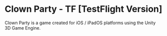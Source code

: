 # Clown Party - TF [TestFlight Version]
Clown Party is a game created for iOS / iPadOS platforms using the Unity 3D Game Engine.

